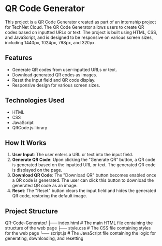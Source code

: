 
# QR Code Generator

This project is a QR Code Generator created as part of an internship project for TechNet Cloud. The QR Code Generator allows users to create QR codes based on inputted URLs or text. The project is built using HTML, CSS, and JavaScript, and is designed to be responsive on various screen sizes, including 1440px, 1024px, 768px, and 320px.

## Features

- Generate QR codes from user-inputted URLs or text.
- Download generated QR codes as images.
- Reset the input field and QR code display.
- Responsive design for various screen sizes.

## Technologies Used

- HTML
- CSS
- JavaScript
- QRCode.js library

## How It Works

1. **User Input**: The user enters a URL or text into the input field.
2. **Generate QR Code**: Upon clicking the "Generate QR" button, a QR code is generated based on the inputted URL or text. The generated QR code is displayed on the page.
3. **Download QR Code**: The "Download QR" button becomes enabled once a QR code is generated. The user can click this button to download the generated QR code as an image.
4. **Reset**: The "Reset" button clears the input field and hides the generated QR code, restoring the default image.

## Project Structure
QR-Code-Generator/
├── index.html # The main HTML file containing the structure of the web page
├── style.css # The CSS file containing styles for the web page
└── script.js # The JavaScript file containing the logic for generating, downloading, and resetting 





